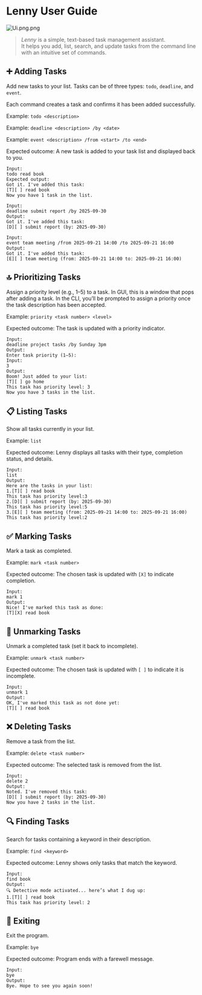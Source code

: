 # Lenny User Guide

![Ui.png.png](Ui.png)

> *Lenny* is a simple, text-based task management assistant.  
> It helps you add, list, search, and update tasks from the command line with an intuitive set of commands.


## ➕ Adding Tasks

Add new tasks to your list. Tasks can be of three types: `todo`, `deadline`, and `event`.

Each command creates a task and confirms it has been added successfully.

Example: `todo <description>`

Example: `deadline <description> /by <date>`

Example: `event <description> /from <start> /to <end>`

Expected outcome: A new task is added to your task list and displayed back to you.

```
Input: 
todo read book
Expected output: 
Got it. I've added this task:
[T][ ] read book
Now you have 1 task in the list.

Input:
deadline submit report /by 2025-09-30
Output:
Got it. I've added this task:
[D][ ] submit report (by: 2025-09-30)

Input:
event team meeting /from 2025-09-21 14:00 /to 2025-09-21 16:00
Output:
Got it. I've added this task:
[E][ ] team meeting (from: 2025-09-21 14:00 to: 2025-09-21 16:00)
```
## 🔝 Prioritizing Tasks

Assign a priority level (e.g., 1–5) to a task. In GUI, this is a window that pops after adding a task. In the CLI, you’ll be prompted to assign a priority once the task description has been accepted.

Example: `priority <task number> <level>`

Expected outcome: The task is updated with a priority indicator.

```
Input:
deadline project tasks /by Sunday 3pm
Output:
Enter task priority (1–5): 
Input:
3
Output:
Boom! Just added to your list:
[T][ ] go home
This task has priority level: 3
Now you have 3 tasks in the list.
```

## 📋 Listing Tasks

Show all tasks currently in your list.

Example: `list`

Expected outcome: Lenny displays all tasks with their type, completion status, and details.

```
Input:
list
Output:
Here are the tasks in your list:
1.[T][ ] read book
This task has priority level:3
2.[D][ ] submit report (by: 2025-09-30)
This task has priority level:5
3.[E][ ] team meeting (from: 2025-09-21 14:00 to: 2025-09-21 16:00)
This task has priority level:2
```


## ✅ Marking Tasks

Mark a task as completed.

Example: `mark <task number>`

Expected outcome: The chosen task is updated with `[X]` to indicate completion.

```
Input:
mark 1
Output:
Nice! I've marked this task as done:
[T][X] read book

```
## 🔄 Unmarking Tasks

Unmark a completed task (set it back to incomplete).

Example: `unmark <task number>`

Expected outcome: The chosen task is updated with `[ ]` to indicate it is incomplete.

```
Input:
unmark 1
Output:
OK, I've marked this task as not done yet:
[T][ ] read book
```

## ❌ Deleting Tasks

Remove a task from the list.

Example: `delete <task number>`

Expected outcome: The selected task is removed from the list.

```
Input:
delete 2
Output:
Noted. I've removed this task:
[D][ ] submit report (by: 2025-09-30)
Now you have 2 tasks in the list.
```
## 🔍 Finding Tasks

Search for tasks containing a keyword in their description.

Example: `find <keyword>`

Expected outcome: Lenny shows only tasks that match the keyword.

```
Input:
find book
Output:
🔍 Detective mode activated... here’s what I dug up:
1.[T][ ] read book
This task has priority level: 2
```
## 👋 Exiting

Exit the program.

Example: `bye`

Expected outcome: Program ends with a farewell message.

```
Input:
bye
Output:
Bye. Hope to see you again soon!
```
